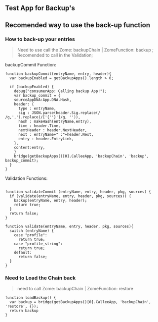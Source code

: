 ## Test App for Backup's

## Recomended way to use the back-up function

### How to back-up your entries

> Need to use call the Zome: backupChain | ZomeFunction: backup ;
> Recomended to call in the Validation;

backupCommit Function:
~~~
function backupCommit(entryName, entry, header){
  var backupEnabled = getBackupApps().length > 0;

  if (backupEnabled) {
    debug("consumerApp: Calling backup App!");
    var backup_commit = {
    sourceAppDNA:App.DNA.Hash,
    header: {
      type : entryName,
      sig : JSON.parse(header.Sig.replace(/ /g,',').replace(/['{''}']/g, '')),
      hash : makeHash(entryName,entry),
      time : header.Time,
      nextHeader : header.NextHeader,
      next : entryName+" :"+header.Next,
      entry : header.EntryLink,
    },
    content:entry,
    }
    bridge(getBackupApps()[0].CalleeApp, 'backupChain', 'backup', backup_commit);
  }
}
~~~


Validation Functions:
~~~

function validateCommit (entryName, entry, header, pkg, sources) {
  if (validate(entryName, entry, header, pkg, sources)) {
    backup(entryName, entry, header);
    return true;
  }
  return false;
}

function validate(entryName, entry, header, pkg, sources){
  switch (entryName) {
    case "profile":
      return true;
    case "profile_string":
      return true;
    default:
      return false;
  }
}

~~~


### Need to Load the Chain back
> need to call Zome: backupChain | ZomeFunction: restore

~~~
function loadBackup() {
  var backup = bridge(getBackupApps()[0].CalleeApp, 'backupChain', 'restore', {});
  return backup
}
~~~
